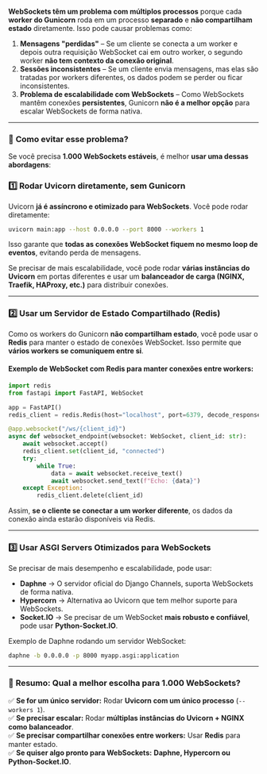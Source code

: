 **WebSockets têm um problema com múltiplos processos** porque cada **worker do Gunicorn** roda em um processo **separado** e **não compartilham estado** diretamente. Isso pode causar problemas como:  

1. **Mensagens "perdidas"** – Se um cliente se conecta a um worker e depois outra requisição WebSocket cai em outro worker, o segundo worker **não tem contexto da conexão original**.  
2. **Sessões inconsistentes** – Se um cliente envia mensagens, mas elas são tratadas por workers diferentes, os dados podem se perder ou ficar inconsistentes.  
3. **Problema de escalabilidade com WebSockets** – Como WebSockets mantêm conexões **persistentes**, Gunicorn **não é a melhor opção** para escalar WebSockets de forma nativa.  

---

### 🚀 **Como evitar esse problema?**
Se você precisa **1.000 WebSockets estáveis**, é melhor **usar uma dessas abordagens**:

### 1️⃣ **Rodar Uvicorn diretamente, sem Gunicorn**
Uvicorn **já é assíncrono e otimizado para WebSockets**. Você pode rodar diretamente:
```bash
uvicorn main:app --host 0.0.0.0 --port 8000 --workers 1
```
Isso garante que **todas as conexões WebSocket fiquem no mesmo loop de eventos**, evitando perda de mensagens.  

Se precisar de mais escalabilidade, você pode rodar **várias instâncias do Uvicorn** em portas diferentes e usar um **balanceador de carga (NGINX, Traefik, HAProxy, etc.)** para distribuir conexões.

---

### 2️⃣ **Usar um Servidor de Estado Compartilhado (Redis)**
Como os workers do Gunicorn **não compartilham estado**, você pode usar o **Redis** para manter o estado de conexões WebSocket. Isso permite que **vários workers se comuniquem entre si**.

#### Exemplo de WebSocket com Redis para manter conexões entre workers:
```python
import redis
from fastapi import FastAPI, WebSocket

app = FastAPI()
redis_client = redis.Redis(host="localhost", port=6379, decode_responses=True)

@app.websocket("/ws/{client_id}")
async def websocket_endpoint(websocket: WebSocket, client_id: str):
    await websocket.accept()
    redis_client.set(client_id, "connected")
    try:
        while True:
            data = await websocket.receive_text()
            await websocket.send_text(f"Echo: {data}")
    except Exception:
        redis_client.delete(client_id)
```
Assim, **se o cliente se conectar a um worker diferente**, os dados da conexão ainda estarão disponíveis via Redis.

---

### 3️⃣ **Usar ASGI Servers Otimizados para WebSockets**
Se precisar de mais desempenho e escalabilidade, pode usar:
- **Daphne** → O servidor oficial do Django Channels, suporta WebSockets de forma nativa.  
- **Hypercorn** → Alternativa ao Uvicorn que tem melhor suporte para WebSockets.  
- **Socket.IO** → Se precisar de um WebSocket **mais robusto e confiável**, pode usar **Python-Socket.IO**.  

Exemplo de Daphne rodando um servidor WebSocket:
```bash
daphne -b 0.0.0.0 -p 8000 myapp.asgi:application
```

---

### 🎯 **Resumo: Qual a melhor escolha para 1.000 WebSockets?**
✅ **Se for um único servidor:** Rodar **Uvicorn com um único processo** (`--workers 1`).  
✅ **Se precisar escalar:** Rodar **múltiplas instâncias do Uvicorn + NGINX como balanceador**.  
✅ **Se precisar compartilhar conexões entre workers:** Usar **Redis** para manter estado.  
✅ **Se quiser algo pronto para WebSockets:** **Daphne, Hypercorn ou Python-Socket.IO**.  